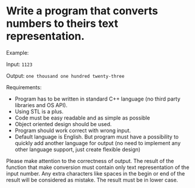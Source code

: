 Write a program that converts numbers to theirs text representation.
====

Example:

Input: `1123`

Output: `one thousand one hundred twenty-three`

Requirements:
- Program has to be written in standard C++ language (no third party libraries and OS API).
- Using STL is a plus.
- Code must be easy readable and as simple as possible
- Object oriented design should be used.
- Program should work correct with wrong input.
- Default language is English. But program must have a possibility to quickly add another language for output
(no need to implement any other language support, just create flexible design)


Please make attention to the correctness of output.
The result of the function that make conversion must contain only text representation of the input number.
Any extra characters like spaces in the begin or end of the result will be considered as mistake.
The result must be in lower case.
